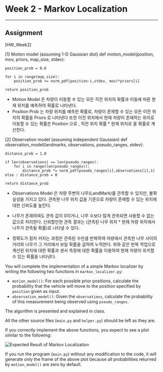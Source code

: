 # Week 2 - Markov Localization

---

[//]: # (Image References)
[plot]: ./markov.gif

## Assignment

[HW_Week2]


[1] Motion model (assuming 1-D Gaussian dist)
def motion_model(position, mov, priors, map_size, stdev):
  
    position_prob = 0.0

    for i in range(map_size):
        position_prob += norm_pdf(position-i,stdev, mov)*priors[i]
   
    return position_prob
    
- Motion Model 은 차량이 이동할 수 있는 모든 직전 위치의 확률과 이동에 따른 현재 위치를 예측하여 확률로 나타낸다.
- Position Prob 는 차량 위치를 예측한 확률로, 차량이 존재할 수 있는 모든 이전 위치의 확률을 Priors 로 나타낸다
또한 이전 위치에서 현재 차량이 존재하는 위치로 이동할 수 있는 확률은 Position 으로 , 직전 위치 확률 * 현재 위치로 올 확률로 계산한다.    

[2] Observation model (assuming independent Gaussian)
def observation_model(landmarks, observations, pseudo_ranges, stdev):
  
    distance_prob = 1.0
    
    if len(observations) == len(pseudo_ranges):
        for i in range(len(pseudo_ranges)):
            distance_prob *= norm_pdf(pseudo_ranges[i],observations[i],1)
    else : distance_prob = 0
            
    return distance_prob
    
- Observations Model 은 차량 주변의 나무(LandMark)를 관측할 수 있지만, 불확실성을 가지고 있다. 
관측한 나무 위치 값을 기준으로 차량이 존재할 수 있는 위치에 대한 신뢰도를 높인다.

- 나무가 존재하여도 관측 값이 0이거나, 나무 수보다 많게 관측되면 사용할 수 없는 값으로 처리한다.
신뢰할만한 관측 결과는 (관측된 나무 위치 * 현재 차량 위치에서 나무가 관측될 확률)로 나타낼 수 있다. 

- 정확도가 점차 커지는 과정은 관측된 수만큼 반복하여 차량에서 관측한 나무 사이의 거리와 나무가 그 거리에서 보일 확률을 곱하여 누적한다. 
위와 같은 반복 작업으로 계산된 위치에 대한 확률과 센서 측정에 대한 확률을 이용하여 현재 차량이 위치할 수 있는 확률을 나타낸다. 
    

You will complete the implementation of a simple Markov localizer by writing the following two functions in `markov_localizer.py`:

* `motion_model()`: For each possible prior positions, calculate the probability that the vehicle will move to the position specified by `position` given as input.
* `observation_model()`: Given the `observations`, calculate the probability of this measurement being observed using `pseudo_ranges`.

The algorithm is presented and explained in class.

All the other source files (`main.py` and `helper.py`) should be left as they are.

If you correctly implement the above functions, you expect to see a plot similar to the following:

![Expected Result of Markov Localization][plot]

If you run the program (`main.py`) without any modification to the code, it will generate only the frame of the above plot because all probabilities returned by `motion_model()` are zero by default.
    
